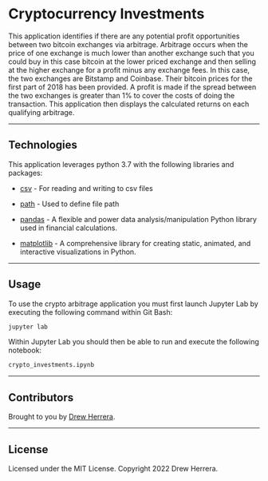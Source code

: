 # Cryptocurrency Investments
This application identifies if there are any potential profit opportunities between two bitcoin exchanges via arbitrage. Arbitrage occurs when the price of one exchange is much lower than
another exchange such that you could buy in this case bitcoin at the lower priced exchange and then selling at the higher exchange for a profit minus any exchange fees. 
In this case, the two exchanges are Bitstamp and Coinbase. Their bitcoin prices for the first part of 2018 has been provided.  A profit is made if the spread between the two exchanges
is greater than 1% to cover the costs of doing the transaction.  This application then displays the calculated returns on each qualifying arbitrage.

---

## Technologies

This application leverages python 3.7 with the following libraries and packages:

* [csv](https://docs.python.org/3/library/csv.html) - For reading and writing to csv files

* [path](https://docs.python.org/3/library/pathlib.html) - Used to define file path

* [pandas](https://github.com/pandas-dev/pandas) - A flexible and power data analysis/manipulation Python library used in financial calculations.

* [matplotlib](https://matplotlib.org) - A comprehensive library for creating static, animated, and interactive visualizations in Python.

---

## Usage

To use the crypto arbitrage application you must first launch Jupyter Lab by executing the following command within Git Bash:

```python
jupyter lab
```

Within Jupyter Lab you should then be able to run and execute the following notebook:

``` python
crypto_investments.ipynb
```

---

## Contributors

Brought to you by [Drew Herrera](https://www.linkedin.com/in/drew94591).

---

## License

Licensed under the MIT License. Copyright 2022 Drew Herrera.
